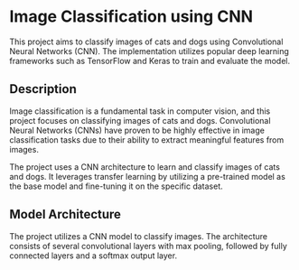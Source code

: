
# Image Classification using CNN

This project aims to classify images of cats and dogs using Convolutional Neural Networks (CNN). The implementation utilizes popular deep learning frameworks such as TensorFlow and Keras to train and evaluate the model.

## Description

Image classification is a fundamental task in computer vision, and this project focuses on classifying images of cats and dogs. Convolutional Neural Networks (CNNs) have proven to be highly effective in image classification tasks due to their ability to extract meaningful features from images.

The project uses a CNN architecture to learn and classify images of cats and dogs. It leverages transfer learning by utilizing a pre-trained model as the base model and fine-tuning it on the specific dataset.
## Model Architecture

The project utilizes a CNN model to classify images. The architecture consists of several convolutional layers with max pooling, followed by fully connected layers and a softmax output layer.